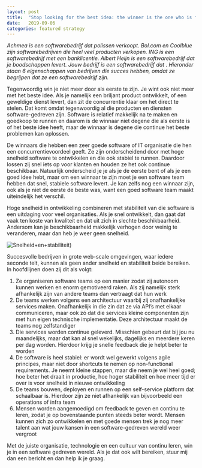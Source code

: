 ```yaml
---
layout: post
title:  "Stop looking for the best idea: the winner is the one who is fast in software development"
date:   2019-09-06
categories: featured strategy
---
```


*Achmea is een softwarebedrijf dat polissen verkoopt. Bol.com en Coolblue zijn softwarebedrijven die heel veel producten verkopen. ING is een softwarebedrijf met een banklicentie. Albert Heijn is een softwarebedrijf dat je boodschappen levert. Jouw bedrijf is een softwarebedrijf dat <vul hier zelf in>. Hieronder staan 6 eigenschappen van bedrijven die succes hebben, omdat ze begrijpen dat ze een softwarebedrijf zijn.*

Tegenwoordig win je niet meer door als eerste te zijn. Je wint ook niet meer met het beste idee. Als je namelijk een briljant product ontwikkelt, of een geweldige dienst levert, dan zit de concurrentie klaar om het direct te stelen. Dat komt omdat tegenwoordig al die producten en diensten software-gedreven zijn. Software is relatief makkelijk na te maken en goedkoop te runnen en daarom is de winnaar niet degene die als eerste is of het beste idee heeft, maar de winnaar is degene die continue het beste problemen kan oplossen.

De winnaars die hebben een zeer goede software of IT organisatie die hen een concurrentievoordeel geeft. Ze zijn onderscheidend door met hoge snelheid software te ontwikkelen en die ook stabiel te runnen. Daardoor lossen zij snel iets op voor klanten en houden ze het ook continue beschikbaar. Natuurlijk onderscheid je je als je de eerste bent of als je een goed idee hebt, maar om een winnaar te zijn moet je een software team hebben dat snel, stabiele software levert. Je kan zelfs nog een winnaar zijn, ook als je niet de eerste de beste was, want een goed software team maakt uiteindelijk het verschil.

Hoge snelheid in ontwikkeling combineren met stabiliteit van die software is een uitdaging voor veel organisaties. Als je snel ontwikkelt, dan gaat dat vaak ten koste van kwaliteit en dat uit zich in slechte beschikbaarheid. Andersom kan je beschikbaarheid makkelijk verhogen door weinig te veranderen, maar dan heb je weer geen snelheid.

![Snelheid+en+stabiliteit](https://user-images.githubusercontent.com/5676977/134804341-e445bc02-80b5-4cff-b00e-1a7584d726fd.jpeg))

  Succesvolle bedrijven in grote web-scale omgevingen, waar iedere seconde telt, kunnen als geen ander snelheid en stabiliteit beide bereiken. In hoofdlijnen doen zij dit als volgt:
  1. Ze organiseren software teams op een manier zodat zij autonoom kunnen werken en enorm gemotiveerd raken. Als zij namelijk sterk afhankelijk zijn van andere teams dan vertraagt dat hun werk
  2. De teams werken volgens een architectuur waarbij zij onafhankelijke services maken. Onafhankelijk in die zin dat ze via API’s met elkaar communiceren, maar ook zó dat die services kleine componenten zijn met hun eigen technische implementatie. Deze architectuur maakt de teams nog zelfstandiger
  3. Die services worden continue geleverd. Misschien gebeurt dat bij jou nu maandelijks, maar dat kan al snel wekelijks, dagelijks en meerdere keren per dag worden. Hierdoor krijg je snelle feedback die je helpt beter te worden
  4. De software is heel stabiel: er wordt wel gewerkt volgens agile principes, maar niet door shortcuts te nemen op non-functional requirements. Je neemt kleine stappen, maar die neem je wel heel goed; hoe beter het draait in productie, hoe hoger stabiliteit en hoe meer tijd er over is voor snelheid in nieuwe ontwikkeling
  5. De teams bouwen, deployen en runnen op een self-service platform dat schaalbaar is. Hierdoor zijn ze niet afhankelijk van bijvoorbeeld een operations of infra team
  6. Mensen worden aangemoedigd om feedback te geven en continu te leren, zodat je op bovenstaande punten steeds beter wordt. Mensen kunnen zich zo ontwikkelen en met goede mensen trek je nog meer talent aan wat jouw kansen in een software-gedreven wereld weer vergroot

Met de juiste organisatie, technologie en een cultuur van continu leren, win je in een software gedreven wereld. Als je dat ook wilt bereiken, stuur mij dan een bericht en dan help ik je graag.

[this article was originally posted by me on LinkedIn]: (https://www.linkedin.com/pulse/stop-met-het-beste-idee-zoeken-de-winnaar-wordt-degene-de-ruiter/)
